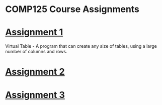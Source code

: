 # COMP125 Course Assignments

# [Assignment 1](Assignment01)
Virtual Table - A program that can create any size of tables, using a large number of columns and rows.
# [Assignment 2](Assignment02)
# [Assignment 3](Assignment03)